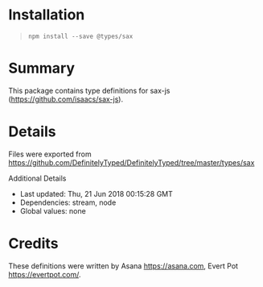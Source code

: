 # Installation
> `npm install --save @types/sax`

# Summary
This package contains type definitions for sax-js (https://github.com/isaacs/sax-js).

# Details
Files were exported from https://github.com/DefinitelyTyped/DefinitelyTyped/tree/master/types/sax

Additional Details
 * Last updated: Thu, 21 Jun 2018 00:15:28 GMT
 * Dependencies: stream, node
 * Global values: none

# Credits
These definitions were written by Asana <https://asana.com>, Evert Pot <https://evertpot.com/>.
